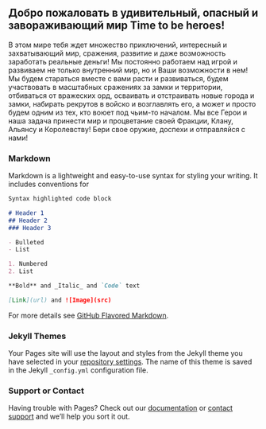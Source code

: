 ## Добро пожаловать в удивительный, опасный и завораживающий мир Time to be heroes!

В этом мире тебя ждет множество приключений, интересный и захватывающий мир, сражения, развитие и даже возможность заработать реальные деньги!
Мы постоянно работаем над игрой и развиваем не только внутренний мир, но и Ваши возможности в нем!
Мы будем стараться вместе с вами расти и развиваться, будем участвовать в масштабных сражениях за замки и территории, отбиваться от вражеских орд, осваивать и отстраивать новые города и замки, набирать рекрутов в войско и возглавлять его, а может и просто будем одним из тех, кто воюет под чьим-то началом.
Мы все Герои и наша задача принести мир и процветание своей Фракции, Клану, Альянсу и Королевству!
Бери свое оружие, доспехи и отправляйся с нами!


### Markdown

Markdown is a lightweight and easy-to-use syntax for styling your writing. It includes conventions for

```markdown
Syntax highlighted code block

# Header 1
## Header 2
### Header 3

- Bulleted
- List

1. Numbered
2. List

**Bold** and _Italic_ and `Code` text

[Link](url) and ![Image](src)
```

For more details see [GitHub Flavored Markdown](https://guides.github.com/features/mastering-markdown/).

### Jekyll Themes

Your Pages site will use the layout and styles from the Jekyll theme you have selected in your [repository settings](https://github.com/lLANl/lLANl.rep/settings). The name of this theme is saved in the Jekyll `_config.yml` configuration file.

### Support or Contact

Having trouble with Pages? Check out our [documentation](https://help.github.com/categories/github-pages-basics/) or [contact support](https://github.com/contact) and we’ll help you sort it out.
